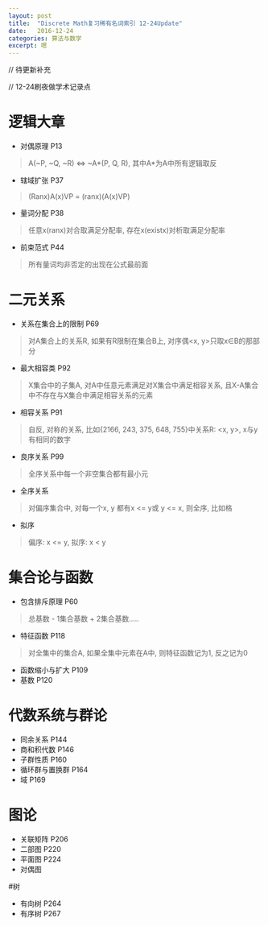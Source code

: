 ```yaml
---
layout: post
title:  "Discrete Math复习稀有名词索引 12-24Update"
date:   2016-12-24
categories: 算法与数学
excerpt: 嗯
---
```


// 待更新补充

// 12-24刷夜做学术记录点

# 逻辑大章
- 对偶原理 P13
> A(~P, ~Q, ~R) <=> ~A*(P, Q, R), 其中A*为A中所有逻辑取反

- 辖域扩张 P37
> (Ranx)A(x)VP = (ranx)(A(x)VP)

- 量词分配 P38
> 任意x(ranx)对合取满足分配率, 存在x(existx)对析取满足分配率

- 前束范式 P44
> 所有量词均非否定的出现在公式最前面

# 二元关系
- 关系在集合上的限制 P69
> 对A集合上的关系R, 如果有R限制在集合B上, 对序偶<x, y>只取x∈B的那部分

- 最大相容类 P92
> X集合中的子集A, 对A中任意元素满足对X集合中满足相容关系, 且X-A集合中不存在与X集合中满足相容关系的元素

- 相容关系 P91
> 自反, 对称的关系, 比如{2166, 243, 375, 648, 755}中关系R: <x, y>, x与y有相同的数字

- 良序关系 P99
> 全序关系中每一个非空集合都有最小元

- 全序关系
> 对偏序集合中, 对每一个x, y 都有x <= y或 y <= x, 则全序, 比如格

- 拟序
> 偏序: x <= y, 拟序: x < y

# 集合论与函数
- 包含排斥原理 P60
> 总基数 - 1集合基数 + 2集合基数.....

- 特征函数 P118
> 对全集中的集合A, 如果全集中元素在A中, 则特征函数记为1, 反之记为0

- 函数缩小与扩大 P109
- 基数 P120

# 代数系统与群论
- 同余关系 P144
- 商和积代数 P146
- 子群性质 P160
- 循环群与置换群 P164
- 域 P169

# 图论
- 关联矩阵 P206
- 二部图 P220
- 平面图 P224
- 对偶图

#树
- 有向树 P264
- 有序树 P267
